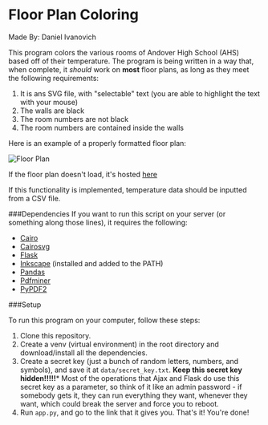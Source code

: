 # Floor Plan Coloring
Made By: Daniel Ivanovich

This program colors the various rooms of Andover High School (AHS) based off of their temperature. The program is being written in a way that, when complete, it *should*  work on **most** floor plans, as long as they meet the following requirements:

1. It is ans SVG file, with "selectable" text (you are able to highlight the text with your mouse)
2. The walls are black
3. The room numbers are not black
4. The room numbers are contained inside the walls

Here is an example of a properly formatted floor plan:

![Floor Plan](https://i.imgur.com/Mt1kolY.png)

If the floor plan doesn't load, it's hosted [here](https://i.imgur.com/Mt1kolY.png)

If this functionality is implemented, temperature data should be inputted from a CSV file.

###Dependencies
If you want to run this script on your server (or something along those lines), it requires the following:
* [Cairo](https://anaconda.org/conda-forge/cairo)
* [Cairosvg](https://cairosvg.org/)
* [Flask](http://flask.pocoo.org/)
* [Inkscape](https://inkscape.org/en/) (installed and added to the PATH)
* [Pandas](http://pandas.pydata.org/)
* [Pdfminer](https://pypi.org/project/pdfminer/)
* [PyPDF2](https://pypi.org/project/PyPDF2/)

###Setup

To run this program on your computer, follow these steps:
1. Clone this repository.
2. Create a venv (virtual environment) in the root directory and download/install all the dependencies.
3. Create a secret key (just a bunch of random letters, numbers, and symbols), and save it at `data/secret_key.txt`. **Keep this secret key hidden!!!!!*** Most of the operations that Ajax and Flask do use this secret key as a parameter, so think of it like an admin password - if somebody gets it, they can run everything they want, whenever they want, which could break the server and force you to reboot.
4. Run `app.py`, and go to the link that it gives you. That's it! You're done!